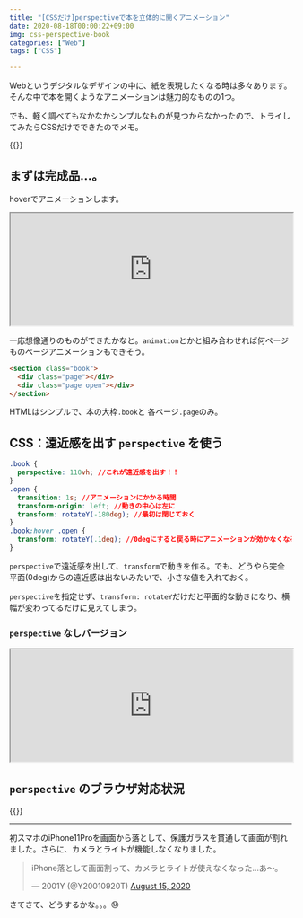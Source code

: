 ```yaml
---
title: "[CSSだけ]perspectiveで本を立体的に開くアニメーション"
date: 2020-08-18T00:00:22+09:00
img: css-perspective-book
categories: ["Web"]
tags: ["CSS"]

---
```


Webというデジタルなデザインの中に、紙を表現したくなる時は多々あります。そんな中で本を開くようなアニメーションは魅力的なものの1つ。

でも、軽く調べてもなかなかシンプルなものが見つからなかったので、トライしてみたらCSSだけでできたのでメモ。

{{<ad>}}

## まずは完成品...。

hoverでアニメーションします。

<iframe height="200px" width="100%" scrolling="no" src="https://mineditor.github.io/?h=%253Csection%2520class%3D%2522book%2522%253E%250A%2520%2520%253Cdiv%2520class%3D%2522page%2522%253E%253C%2Fdiv%253E%250A%2520%2520%253Cdiv%2520class%3D%2522page%2520open%2522%253E%253C%2Fdiv%253E%250A%253C%2Fsection%253E&c=.book%2520%257B%250A%2520%2520perspective%3A%2520110vh%3B%250A%257D%250A.open%2520%257B%250A%2520%2520transition%3A%25201s%3B%250A%2520%2520transform-origin%3A%2520left%3B%250A%2520%2520transform%3A%2520rotateY%28-180deg%29%3B%250A%257D%250A.book%3Ahover%2520.open%2520%257B%250A%2520%2520transform%3A%2520rotateY%28.1deg%29%3B%250A%257D%250A%250A%250Abody%2520%257B%250A%2520%2520display%3A%2520flex%3B%250A%2520%2520justify-content%3A%2520center%3B%250A%2520%2520align-items%3A%2520center%3B%250A%257D%250A.book%2520%257B%250A%2520%2520display%3A%2520flex%3B%250A%257D%250A.page%2520%257B%250A%2520%2520height%3A%252070vh%3B%250A%2520%2520width%3A%252050vh%3B%250A%2520%2520background%3A%2520%23000%3B%250A%257D%250A.open%2520%257B%250A%2520%2520background%3A%2520red%3B%250A%257D&j=none&s=40" loading="lazy"></iframe>

一応想像通りのものができたかなと。`animation`とかと組み合わせれば何ページものページアニメーションもできそう。

```html
<section class="book">
  <div class="page"></div>
  <div class="page open"></div>
</section>
```

HTMLはシンプルで、本の大枠`.book`と 各ページ`.page`のみ。

## CSS：遠近感を出す `perspective` を使う

```css
.book {
  perspective: 110vh; //これが遠近感を出す！！
}
.open {
  transition: 1s; //アニメーションにかかる時間
  transform-origin: left; //動きの中心は左に
  transform: rotateY(-180deg); //最初は閉じておく
}
.book:hover .open {
  transform: rotateY(.1deg); //0degにすると戻る時にアニメーションが効かなくなる
}
```

`perspective`で遠近感を出して、`transform`で動きを作る。でも、どうやら完全平面(0deg)からの遠近感は出ないみたいで、小さな値を入れておく。

`perspective`を指定せず、`transform: rotateY`だけだと平面的な動きになり、横幅が変わってるだけに見えてしまう。

### `perspective` なしバージョン

<iframe height="200px" width="100%" scrolling="no" src="https://mineditor.github.io/?h=%253Csection%2520class%3D%2522book%2522%253E%250A%2520%2520%253Cdiv%2520class%3D%2522page%2522%253E%253C%2Fdiv%253E%250A%2520%2520%253Cdiv%2520class%3D%2522page%2520open%2522%253E%253C%2Fdiv%253E%250A%253C%2Fsection%253E&c=.open%2520%257B%250A%2520%2520transition%3A%25201s%3B%250A%2520%2520transform-origin%3A%2520left%3B%250A%2520%2520transform%3A%2520rotateY%28-180deg%29%3B%250A%257D%250A.book%3Ahover%2520.open%2520%257B%250A%2520%2520transform%3A%2520rotateY%28.1deg%29%3B%250A%257D%250A%250A%250Abody%2520%257B%250A%2520%2520display%3A%2520flex%3B%250A%2520%2520justify-content%3A%2520center%3B%250A%2520%2520align-items%3A%2520center%3B%250A%257D%250A.book%2520%257B%250A%2520%2520display%3A%2520flex%3B%250A%257D%250A.page%2520%257B%250A%2520%2520height%3A%252070vh%3B%250A%2520%2520width%3A%252050vh%3B%250A%2520%2520background%3A%2520%23000%3B%250A%257D%250A.open%2520%257B%250A%2520%2520background%3A%2520red%3B%250A%257D&j=none&s=40" loading="lazy"></iframe>

## `perspective` のブラウザ対応状況

{{<caniuse id="mdn-css__properties__perspective">}}

***

初スマホのiPhone11Proを画面から落として、保護ガラスを貫通して画面が割れました。さらに、カメラとライトが機能しなくなりました。

<blockquote class="twitter-tweet"><p lang="ja" dir="ltr">iPhone落として画面割って、カメラとライトが使えなくなった...あ〜。</p>&mdash; 2001Y (@Y20010920T) <a href="https://twitter.com/Y20010920T/status/1294697800685375488?ref_src=twsrc%5Etfw">August 15, 2020</a></blockquote>

さてさて、どうするかな。。。😓